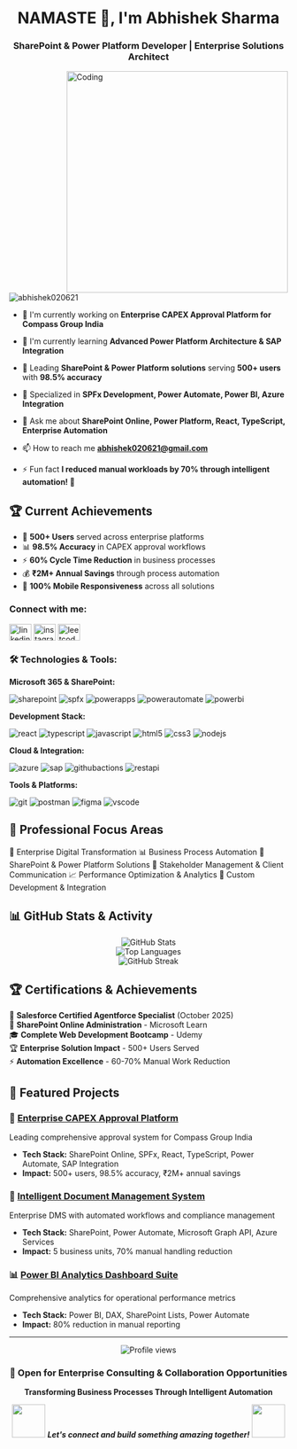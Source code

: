 <h1 align="center">NAMASTE 🙏, I'm Abhishek Sharma</h1>
<h3 align="center">SharePoint & Power Platform Developer | Enterprise Solutions Architect</h3>
<img align="right" alt="Coding" width="400" src="https://media.giphy.com/media/qgQUggAC3Pfv687qPC/giphy.gif">

<p align="left"> <img src="https://komarev.com/ghpvc/?username=abhishek020621&label=Profile%20views&color=0e75b6&style=flat" alt="abhishek020621" /> </p>

- 🔭 I'm currently working on **Enterprise CAPEX Approval Platform for Compass Group India**

- 🌱 I'm currently learning **Advanced Power Platform Architecture & SAP Integration**

- 💼 Leading **SharePoint & Power Platform solutions** serving **500+ users** with **98.5% accuracy**

- 🚀 Specialized in **SPFx Development, Power Automate, Power BI, Azure Integration**

- 💬 Ask me about **SharePoint Online, Power Platform, React, TypeScript, Enterprise Automation**

- 📫 How to reach me **abhishek020621@gmail.com**

- ⚡ Fun fact **I reduced manual workloads by 70% through intelligent automation! 🤖**

## 🏆 Current Achievements
- 🎯 **500+ Users** served across enterprise platforms
- 📊 **98.5% Accuracy** in CAPEX approval workflows  
- ⚡ **60% Cycle Time Reduction** in business processes
- 💰 **₹2M+ Annual Savings** through process automation
- 📱 **100% Mobile Responsiveness** across all solutions

<h3 align="left">Connect with me:</h3>
<p align="left">
<a href="https://linkedin.com/in/abhishek-sharma-527538210/" target="blank"><img align="center" src="https://raw.githubusercontent.com/rahuldkjain/github-profile-readme-generator/master/src/images/icons/Social/linked-in-alt.svg" alt="linkedin" height="30" width="40" /></a>
<a href="https://instagram.com/aintabhishek21" target="blank"><img align="center" src="https://raw.githubusercontent.com/rahuldkjain/github-profile-readme-generator/master/src/images/icons/Social/instagram.svg" alt="instagram" height="30" width="40" /></a>
<a href="https://www.leetcode.com/abhishek020621" target="blank"><img align="center" src="https://raw.githubusercontent.com/rahuldkjain/github-profile-readme-generator/master/src/images/icons/Social/leet-code.svg" alt="leetcode" height="30" width="40" /></a>
</p>

<h3 align="left">🛠️ Technologies & Tools:</h3>

**Microsoft 365 & SharePoint:**
<p align="left">
<img src="https://img.shields.io/badge/SharePoint-0078D4?style=for-the-badge&logo=microsoft-sharepoint&logoColor=white" alt="sharepoint"/>
<img src="https://img.shields.io/badge/SPFx-0078D4?style=for-the-badge&logo=microsoft&logoColor=white" alt="spfx"/>
<img src="https://img.shields.io/badge/Power_Apps-742774?style=for-the-badge&logo=powerapps&logoColor=white" alt="powerapps"/>
<img src="https://img.shields.io/badge/Power_Automate-0066FF?style=for-the-badge&logo=power-automate&logoColor=white" alt="powerautomate"/>
<img src="https://img.shields.io/badge/Power_BI-F2C811?style=for-the-badge&logo=powerbi&logoColor=white" alt="powerbi"/>
</p>

**Development Stack:**
<p align="left">
<img src="https://img.shields.io/badge/React-20232A?style=for-the-badge&logo=react&logoColor=61DAFB" alt="react"/>
<img src="https://img.shields.io/badge/TypeScript-007ACC?style=for-the-badge&logo=typescript&logoColor=white" alt="typescript"/>
<img src="https://img.shields.io/badge/JavaScript-F7DF1E?style=for-the-badge&logo=javascript&logoColor=black" alt="javascript"/>
<img src="https://img.shields.io/badge/HTML5-E34F26?style=for-the-badge&logo=html5&logoColor=white" alt="html5"/>
<img src="https://img.shields.io/badge/CSS3-1572B6?style=for-the-badge&logo=css3&logoColor=white" alt="css3"/>
<img src="https://img.shields.io/badge/Node.js-43853D?style=for-the-badge&logo=node.js&logoColor=white" alt="nodejs"/>
</p>

**Cloud & Integration:**
<p align="left">
<img src="https://img.shields.io/badge/Microsoft_Azure-0089D0?style=for-the-badge&logo=microsoft-azure&logoColor=white" alt="azure"/>
<img src="https://img.shields.io/badge/SAP-0FAAFF?style=for-the-badge&logo=sap&logoColor=white" alt="sap"/>
<img src="https://img.shields.io/badge/GitHub_Actions-2088FF?style=for-the-badge&logo=github-actions&logoColor=white" alt="githubactions"/>
<img src="https://img.shields.io/badge/REST_API-02569B?style=for-the-badge&logo=curl&logoColor=white" alt="restapi"/>
</p>

**Tools & Platforms:**
<p align="left">
<img src="https://img.shields.io/badge/Git-F05032?style=for-the-badge&logo=git&logoColor=white" alt="git"/>
<img src="https://img.shields.io/badge/Postman-FF6C37?style=for-the-badge&logo=postman&logoColor=white" alt="postman"/>
<img src="https://img.shields.io/badge/Figma-F24E1E?style=for-the-badge&logo=figma&logoColor=white" alt="figma"/>
<img src="https://img.shields.io/badge/Visual_Studio_Code-0078D4?style=for-the-badge&logo=visual%20studio%20code&logoColor=white" alt="vscode"/>
</p>

## 🎯 Professional Focus Areas
🏢 Enterprise Digital Transformation
📊 Business Process Automation
🔄 SharePoint & Power Platform Solutions
🤝 Stakeholder Management & Client Communication
📈 Performance Optimization & Analytics
🔧 Custom Development & Integration


## 📊 GitHub Stats & Activity

<div align="center">
  <img src="https://github-readme-stats.vercel.app/api?username=abhishek020621&show_icons=true&theme=radical&count_private=true" alt="GitHub Stats" />
</div>

<div align="center">
  <img src="https://github-readme-stats.vercel.app/api/top-langs?username=abhishek020621&show_icons=true&locale=en&layout=compact&theme=radical" alt="Top Languages" />
</div>

<div align="center">
  <img src="https://github-readme-streak-stats.herokuapp.com/?user=abhishek020621&theme=radical" alt="GitHub Streak" />
</div>

## 🏆 Certifications & Achievements

🥇 **Salesforce Certified Agentforce Specialist** (October 2025)  
📜 **SharePoint Online Administration** - Microsoft Learn  
🎓 **Complete Web Development Bootcamp** - Udemy  
🏆 **Enterprise Solution Impact** - 500+ Users Served  
⚡ **Automation Excellence** - 60-70% Manual Work Reduction  

## 🚀 Featured Projects

### 🏢 [Enterprise CAPEX Approval Platform](https://github.com/abhishek020621/capex-platform)
Leading comprehensive approval system for Compass Group India
- **Tech Stack:** SharePoint Online, SPFx, React, TypeScript, Power Automate, SAP Integration  
- **Impact:** 500+ users, 98.5% accuracy, ₹2M+ annual savings

### 📁 [Intelligent Document Management System](https://github.com/abhishek020621/document-management)
Enterprise DMS with automated workflows and compliance management
- **Tech Stack:** SharePoint, Power Automate, Microsoft Graph API, Azure Services
- **Impact:** 5 business units, 70% manual handling reduction

### 📊 [Power BI Analytics Dashboard Suite](https://github.com/abhishek020621/powerbi-analytics)
Comprehensive analytics for operational performance metrics  
- **Tech Stack:** Power BI, DAX, SharePoint Lists, Power Automate
- **Impact:** 80% reduction in manual reporting

---

<div align="center">
  <img src="https://komarev.com/ghpvc/?username=abhishek020621&style=flat-square&color=blue" alt="Profile views"/>
  
  ### 💼 Open for Enterprise Consulting & Collaboration Opportunities
  **Transforming Business Processes Through Intelligent Automation**
  
  <img src="https://media.giphy.com/media/LnQjpWaON8nhr21vNW/giphy.gif" width="60"> <em><b>Let's connect and build something amazing together!</b></em> <img src="https://media.giphy.com/media/LnQjpWaON8nhr21vNW/giphy.gif" width="60">
</div>
